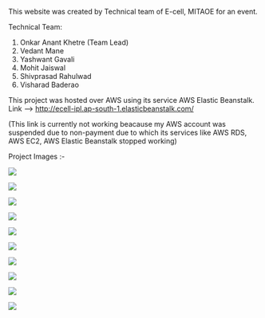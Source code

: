 This website was created by Technical team of E-cell, MITAOE for an event.

Technical Team:
1) Onkar Anant Khetre (Team Lead)
2) Vedant Mane
3) Yashwant Gavali
4) Mohit Jaiswal
5) Shivprasad Rahulwad
6) Visharad Baderao

This project was hosted over AWS using its service AWS Elastic Beanstalk. Link --> http://ecell-ipl.ap-south-1.elasticbeanstalk.com/

(This link is currently not working beacause my AWS account was suspended due to non-payment due to which its services like AWS RDS, AWS EC2, AWS Elastic Beanstalk stopped working)

Project Images :-

![](images%20ipl%20project/1.jpeg)

![](images%20ipl%20project/2.jpeg)

![](images%20ipl%20project/3.jpeg)

![](images%20ipl%20project/4.jpeg)

![](images%20ipl%20project/5.jpeg)

![](images%20ipl%20project/6.jpeg)

![](images%20ipl%20project/7.jpeg)

![](images%20ipl%20project/8.jpeg)

![](images%20ipl%20project/9.jpeg)

![](images%20ipl%20project/11.jpeg)
